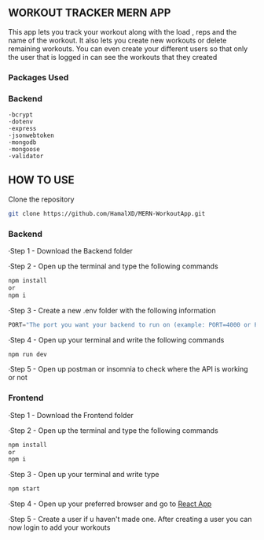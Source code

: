 ## WORKOUT TRACKER MERN APP
This app lets you track your workout along with the load , reps and the name of the workout. It also lets you create new workouts or delete remaining workouts. You can even create your different users so that only the user that is logged in can see the workouts that they created<br/>

### Packages Used
### Backend
    ·bcrypt
    ·dotenv
    ·express
    ·jsonwebtoken
    ·mongodb
    ·mongoose
    ·validator

## HOW TO USE

Clone the repository
```bash
git clone https://github.com/HamalXD/MERN-WorkoutApp.git
```

### Backend
·Step 1 - Download the Backend folder

·Step 2 - Open up the terminal and type the following commands
```bash
npm install
or
npm i
```
·Step 3 - Create a new .env folder with the following information
```javascript
PORT="The port you want your backend to run on (example: PORT=4000 or PORT= 4001)"
```
·Step 4 - Open up your terminal and write the following commands
```bash
npm run dev
```
·Step 5 - Open up postman or insomnia to check where the API is working or not

### Frontend
·Step 1 - Download the Frontend folder

·Step 2 - Open up the terminal and type the following commands
```bash
npm install
or
npm i
```
·Step 3 - Open up your terminal and write type
```bash
npm start
```
·Step 4 - Open up your preferred browser and go to [React App](http://localhost:3000/login)

·Step 5 - Create a user if u haven't made one. After creating a user you can now login to add your workouts

